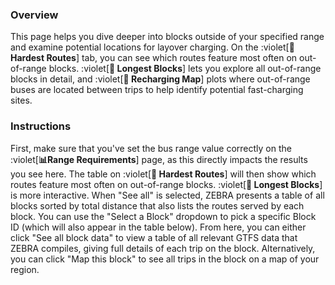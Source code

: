 ### Overview
This page helps you dive deeper into blocks outside of your specified range and examine potential locations for layover charging. On the :violet[**🪫 Hardest Routes**] tab, you can see which routes feature most often on out-of-range blocks. :violet[**🚌 Longest Blocks**] lets you explore all out-of-range blocks in detail, and :violet[**📍 Recharging Map**] plots where out-of-range buses are located between trips to help identify potential fast-charging sites. 
    
### Instructions
First, make sure that you've set the bus range value correctly on the :violet[**📊Range Requirements**] page, as this directly impacts the results you see here. The table on :violet[**🪫 Hardest Routes**] will then show which routes feature most often on out-of-range blocks. :violet[**🚌 Longest Blocks**] is more interactive. When "See all" is selected, ZEBRA presents a table of all blocks sorted by total distance that also lists the routes served by each block. You can use the "Select a Block" dropdown to pick a specific Block ID (which will also appear in the table below). From here, you can either click "See all block data" to view a table of all relevant GTFS data that ZEBRA compiles, giving full details of each trip on the block. Alternatively, you can click "Map this block" to see all trips in the block on a map of your region.